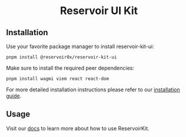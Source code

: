 <h1 align="center">Reservoir UI Kit</h1>

## Installation

Use your favorite package manager to install reservoir-kit-ui:

`pnpm install @reservoir0x/reservoir-kit-ui`

Make sure to install the required peer dependencies:

`pnpm install wagmi viem react react-dom`

For more detailed installation instructions please refer to our [installation guide](https://docs.reservoir.tools/reference/installing-reservoirkit).

## Usage

Visit our [docs](https://docs.reservoir.tools/reference/reservoirkit) to learn more about how to use ReservoirKit.
